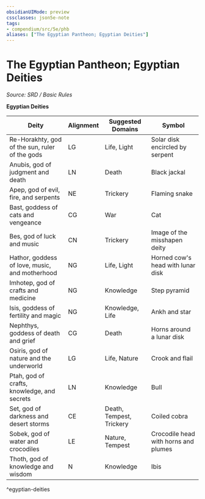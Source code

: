 ```yaml
---
obsidianUIMode: preview
cssclasses: json5e-note
tags:
- compendium/src/5e/phb
aliases: ["The Egyptian Pantheon; Egyptian Deities"]
---
```

# The Egyptian Pantheon; Egyptian Deities
*Source: SRD / Basic Rules* 

**Egyptian Deities**

| Deity | Alignment | Suggested Domains | Symbol |
|-------|-----------|-------------------|--------|
| Re-Horakhty, god of the sun, ruler of the gods | LG | Life, Light | Solar disk encircled by serpent |
| Anubis, god of judgment and death | LN | Death | Black jackal |
| Apep, god of evil, fire, and serpents | NE | Trickery | Flaming snake |
| Bast, goddess of cats and vengeance | CG | War | Cat |
| Bes, god of luck and music | CN | Trickery | Image of the misshapen deity |
| Hathor, goddess of love, music, and motherhood | NG | Life, Light | Horned cow's head with lunar disk |
| Imhotep, god of crafts and medicine | NG | Knowledge | Step pyramid |
| Isis, goddess of fertility and magic | NG | Knowledge, Life | Ankh and star |
| Nephthys, goddess of death and grief | CG | Death | Horns around a lunar disk |
| Osiris, god of nature and the underworld | LG | Life, Nature | Crook and flail |
| Ptah, god of crafts, knowledge, and secrets | LN | Knowledge | Bull |
| Set, god of darkness and desert storms | CE | Death, Tempest, Trickery | Coiled cobra |
| Sobek, god of water and crocodiles | LE | Nature, Tempest | Crocodile head with horns and plumes |
| Thoth, god of knowledge and wisdom | N | Knowledge | Ibis |
^egyptian-deities